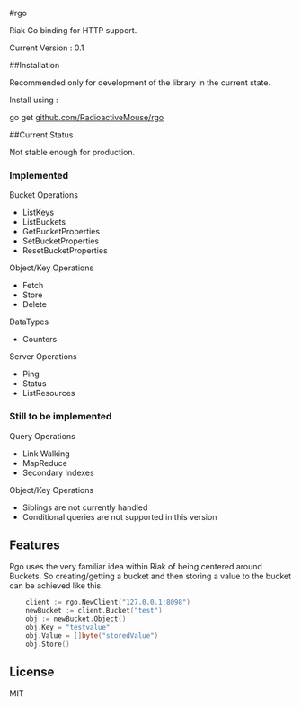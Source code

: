 #rgo

Riak Go binding for HTTP support.

Current Version : 0.1

##Installation

Recommended only for development of the library in the current state.

Install using :

go get [github.com/RadioactiveMouse/rgo](http://github.com/RadioactiveMouse/rgo)

##Current Status

Not stable enough for production.

### Implemented
Bucket Operations
* ListKeys
* ListBuckets
* GetBucketProperties
* SetBucketProperties
* ResetBucketProperties

Object/Key Operations
* Fetch
* Store
* Delete

DataTypes
* Counters

Server Operations
* Ping
* Status
* ListResources

### Still to be implemented
Query Operations
* Link Walking
* MapReduce
* Secondary Indexes

Object/Key Operations
* Siblings are not currently handled
* Conditional queries are not supported in this version

## Features
Rgo uses the very familiar idea within Riak of being centered around Buckets. So creating/getting a bucket and then storing a value to the bucket can be achieved like this.
``` go
	client := rgo.NewClient("127.0.0.1:8098")
	newBucket := client.Bucket("test")
	obj := newBucket.Object()
	obj.Key = "testvalue"
	obj.Value = []byte("storedValue")
	obj.Store()
```
## License

MIT
